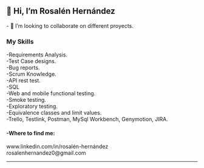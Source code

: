 <h2> 👋 Hi, I’m Rosalén Hernández </h2>
- 👀 I’m looking to collaborate on different proyects. 

<h3></h3>
<h3>My Skills</h3>
-Requirements Analysis.<br>
-Test Case designs.<br>
-Bug reports.<br>
-Scrum Knowledge.<br>
-API rest test.<br>
-SQL<br>
-Web and mobile functional testing.<br>
-Smoke testing.<br>
-Exploratory testing.<br>
-Equivalence classes and limit values.<br>
-Trello, Testlink, Postman, MySql Workbench, Genymotion, JIRA.






<h4>-Where to find me:</h4>
www.linkedin.com/in/rosalén-hernández<br> 
rosalenhernandez0@gmail.com
<hr>



<!---
rochi25/rochi25 is a ✨ special ✨ repository because its `README.md` (this file) appears on your GitHub profile.
You can click the Preview link to take a look at your changes.
--->
